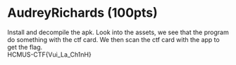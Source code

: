 # AudreyRichards (100pts)

Install and decompile the apk. Look into the assets, we see that the program do something with the ctf card. We then scan the ctf card with the app to get the flag.  
HCMUS-CTF{Vui_La_Ch1nH}
